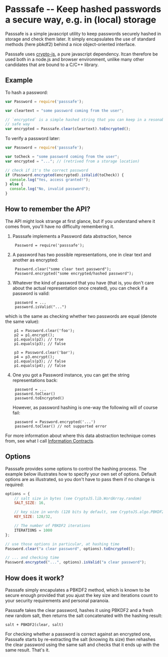 # Passsafe -- Keep hashed passwords a secure way, e.g. in (local) storage

Passsafe is a simple javascript utility to keep passwords securely hashed in storage and check them later. It simply encapsulates the use of standard methods (here pbkdf2) behind a nice object-oriented interface.

Passsafe uses [crypto-js](https://code.google.com/p/crypto-js/), a pure javascript dependency. Itcan therefore be used both in a node.js and browser environment, unlike many other candidates that are bound to a C/C++ library.

## Example

To hash a password:

```javascript
var Password = require('passsafe');

var cleartext = "some password coming from the user";

// `encrypted` is a simple hashed string that you can keep in a resonably
// safe way
var encrypted = Passsafe.clear(cleartext).toEncrypted();
```

To verify a password later:

```javascript
var Password = require('passsafe');

var toCheck = "some password coming from the user";
var encrypted = "..."; // (retrived from a storage location)

// check if it's the correct password
if (Password.encrypted(encrypted).isValid(toCheck)) {
  console.log("Yes, access granted!");
} else {
  console.log("No, invalid password");
}
```

## How to remember the API?

The API might look strange at first glance, but if you understand where it comes from, you'll have no difficulty remembering it.

1. Passsafe implements a Password data abstraction, hence

        Password = require('passsafe');

2. A password has two possible representations, one in clear text and another as encrypted:

        Password.clear("some clear text password");
        Password.encrypted("some encrypted/hashed password");

3. Whatever the kind of password that you have (that is, you don't care about the actual representation once created), you can check if a password is valid:

        password = ...
        password.isValid("...")

  which is the same as checking whether two passwords are equal (denote the same value):

        p1 = Password.clear('foo');
        p2 = p1.encrypt();
        p1.equals(p2); // true
        p1.equals(p3); // false

        p3 = Password.clear('bar');
        p4 = p3.encrypt();
        p1.equals(p3); // false
        p1.equals(p4); // false

4. One you got a Password instance, you can get the string representations back:

        password = ...
        password.toClear()
        password.toEncrypted()

   However, as password hashing is one-way the following will of course fail:

        password = Password.encrypted('...')
        password.toClear() // not supported error

For more information about where this data abstraction technique comes from, see what I call [Information Contracts](http://www.finitio.io/reference/latest/information-contracts).

## Options

Passsafe provides some options to control the hashing process. The example below illustrates how to specify your own set of options. Default options are as illustrated, so you don't have to pass them if no change is required:

```javascript
options = {
    // salt size in bytes (see CryptoJS.lib.WordArray.random)
    SALT_SIZE: 16,

    // key size in words (128 bits by default, see CryptoJS.algo.PBKDF2)
    KEY_SIZE: 128/32,

    // The number of PBKDF2 iterations
    ITERATIONS = 1000
};

// use those options in particular, at hashing time
Password.clear("a clear password", options).toEncrypted();

// ... and checking time
Password.encrypted("...", options).isValid("a clear password");
```

## How does it work?

Passsafe simply encapulates a PBKDF2 method, which is known to be secure enough provided that you ajust the key size and iterations count to your security requirements and personal paranoia.

Passsafe takes the clear password, hashes it using PBKDF2 and a fresh new random salt, then returns the salt concatenated with the hashing result:

```
salt + PBKDF2(clear, salt)
```

For checking whether a password is correct against an encrypted one, Passsafe starts by re-extracting the salt (knowing its size) then rehashes the clear password using the same salt and checks that it ends up with the same result. That's it.
